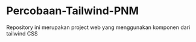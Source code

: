# Percobaan-Tailwind-PNM
Repository ini merupakan project web yang menggunakan komponen dari tailwind CSS
